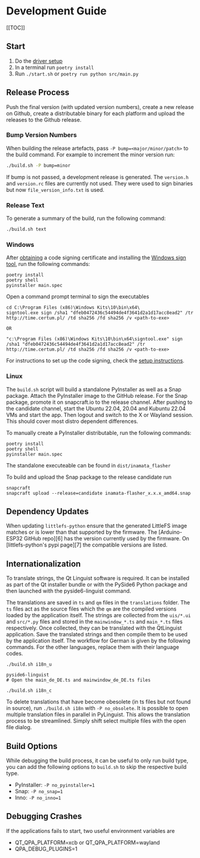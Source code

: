 # Development Guide

[[TOC]]

## Start

1. Do the [driver setup](#driver-setup-instructions)
2. In a terminal run `poetry install`
3. Run `./start.sh` or `poetry run python src/main.py`

## Release Process

Push the final version (with updated version numbers), create a new release on Github, create a distributable binary for each platform and upload the releases to the Github release.

### Bump Version Numbers

When building the release artefacts, pass `-P bump=<major/minor/patch>` to the build command. For example to increment the minor version run:

```sh
./build.sh -P bump=minor
```

If bump is not passed, a development release is generated. The `version.h` and `version.rc` files are currently not used. They were used to sign binaries but now `file_version_info.txt` is used.

### Release Text

To generate a summary of the build, run the following command:

```sh
./build.sh text
```

### Windows

After [obtaining](https://comodosslstore.com/codesigning.aspx) a code signing certificate and installing the [Windows sign tool](https://stackoverflow.com/a/65339931), run the following commands:

    poetry install
    poetry shell
    pyinstaller main.spec

Open a command prompt terminal to sign the executables

    cd C:\Program Files (x86)\Windows Kits\10\bin\x64\
    signtool.exe sign /sha1 "dfeb0472436c54494de4f3641d2a1d17acc8ead2" /tr http://time.certum.pl/ /td sha256 /fd sha256 /v <path-to-exe>

    OR

    "c:\Program Files (x86)\Windows Kits\10\bin\x64\signtool.exe" sign /sha1 "dfeb0472436c54494de4f3641d2a1d17acc8ead2" /tr http://time.certum.pl/ /td sha256 /fd sha256 /v <path-to-exe>

For instructions to set up the code signing, check the [setup instructions](https://www.files.certum.eu/documents/manual_en/Signing_with_the_use_of_jarsigner_tool_and_signtool.pdf).

### Linux

The `build.sh` script will build a standalone PyInstaller as well as a Snap package. Attach the PyInstaller image to the GitHub release. For the Snap package, promote it on snapcraft.io to the release channel. After pushing to the candidate channel, start the Ubuntu 22.04, 20.04 and Kubuntu 22.04 VMs and start the app. Then logout and switch to the X or Wayland session. This should cover most distro dependent differences.

To manually create a PyInstaller distributable, run the following commands:

    poetry install
    poetry shell
    pyinstaller main.spec

The standalone executeable can be found in `dist/inamata_flasher`

To build and upload the Snap package to the release candidate run

    snapcraft
    snapcraft upload --release=candidate inamata-flasher_x.x.x_amd64.snap

## Dependency Updates

When updating `littlefs-python` ensure that the generated LittleFS image matches or is lower than that supported by the firmware. The [Arduino-ESP32 GitHub repo][6] has the version currently used by the firmware. On [littlefs-python's pypi page][7] the compatible versions are listed.

## Internationalization

To translate strings, the Qt Linguist software is required. It can be installed as part of the Qt installer bundle or with the PySide6 Python package and then launched with the pyside6-linguist command.

The translations are saved in `ts` and `qm` files in the `translations` folder. The `ts` files act as the source files which the `qm` are the compiled versions loaded by the application itself. The strings are collected from the `uis/*.ui` and `src/*.py` files and stored in the `mainwindow_*.ts` and `main_*.ts` files respectively. Once collected, they can be translated with the QtLinguist application. Save the translated strings and then compile them to be used by the application itself. The workflow for German is given by the following commands. For the other languages, replace them with their language codes.

    ./build.sh i18n_u
    
    pyside6-linguist
    # Open the main_de_DE.ts and mainwindow_de_DE.ts files
    
    ./build.sh i18n_c

To delete translations that have become obesolete (in ts files but not found in source), run `./build.sh i18n` with `-P no_obsolete`. It is possible to open multiple translation files in parallel in PyLinguist. This allows the translation process to be streamlined. Simply shift select multiple files with the open file dialog.

## Build Options

While debugging the build process, it can be useful to only run build type, you can add the following options to `build.sh` to skip the respective build type.

- PyInstaller: `-P no_pyinstaller=1`
- Snap: `-P no_snap=1`
- Inno: `-P no_inno=1`

## Debugging Crashes

If the applications fails to start, two useful environment variables are

- QT_QPA_PLATFORM=xcb or QT_QPA_PLATFORM=wayland
- QPA_DEBUG_PLUGINS=1
